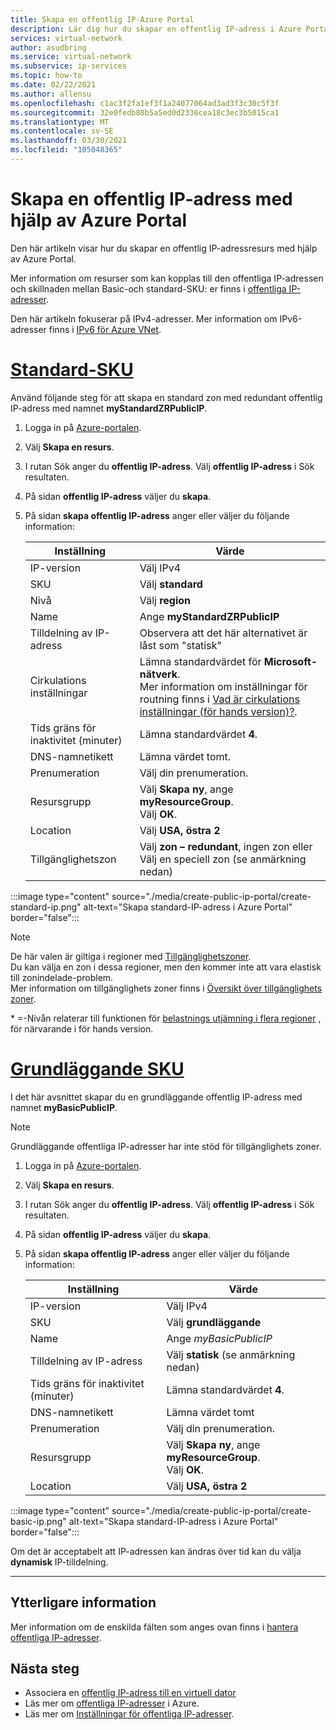 ```yaml
---
title: Skapa en offentlig IP-Azure Portal
description: Lär dig hur du skapar en offentlig IP-adress i Azure Portal
services: virtual-network
author: asudbring
ms.service: virtual-network
ms.subservice: ip-services
ms.topic: how-to
ms.date: 02/22/2021
ms.author: allensu
ms.openlocfilehash: c1ac3f2fa1ef3f1a24077064ad3ad3f3c30c5f3f
ms.sourcegitcommit: 32e0fedb80b5a5ed0d2336cea18c3ec3b5015ca1
ms.translationtype: MT
ms.contentlocale: sv-SE
ms.lasthandoff: 03/30/2021
ms.locfileid: "105048365"
---
```

# <a name="create-a-public-ip-address-using-the-azure-portal"></a>Skapa en offentlig IP-adress med hjälp av Azure Portal

Den här artikeln visar hur du skapar en offentlig IP-adressresurs med hjälp av Azure Portal. 

Mer information om resurser som kan kopplas till den offentliga IP-adressen och skillnaden mellan Basic-och standard-SKU: er finns i [offentliga IP-adresser](./public-ip-addresses.md). 

Den här artikeln fokuserar på IPv4-adresser. Mer information om IPv6-adresser finns i [IPv6 för Azure VNet](./ipv6-overview.md).

# <a name="standard-sku"></a>[**Standard-SKU**](#tab/option-create-public-ip-standard-zones)

Använd följande steg för att skapa en standard zon med redundant offentlig IP-adress med namnet **myStandardZRPublicIP**.

1. Logga in på [Azure-portalen](https://portal.azure.com/).
2. Välj **Skapa en resurs**. 
3. I rutan Sök anger du **offentlig IP-adress**. Välj **offentlig IP-adress** i Sök resultaten.
4. På sidan **offentlig IP-adress** väljer du **skapa**.
5. På sidan **skapa offentlig IP-adress** anger eller väljer du följande information: 

    | Inställning                 | Värde                       |
    | ---                     | ---                         |
    | IP-version              | Välj IPv4                 |    
    | SKU                     | Välj **standard**         |
    | Nivå                   | Välj **region**         |
    | Name                    | Ange **myStandardZRPublicIP**          |
    | Tilldelning av IP-adress   | Observera att det här alternativet är låst som "statisk"                                        |
    | Cirkulations inställningar      | Lämna standardvärdet för **Microsoft-nätverk**. </br> Mer information om inställningar för routning finns i [Vad är cirkulations inställningar (för hands version)?](./routing-preference-overview.md). |
    | Tids gräns för inaktivitet (minuter)  | Lämna standardvärdet **4**.        |
    | DNS-namnetikett          | Lämna värdet tomt.    |
    | Prenumeration            | Välj din prenumeration.   |
    | Resursgrupp          | Välj **Skapa ny**, ange **myResourceGroup**. </br> Välj **OK**. |
    | Location                | Välj **USA, östra 2**      |
    | Tillgänglighetszon       | Välj **zon – redundant**, ingen zon eller Välj en speciell zon (se anmärkning nedan) |

:::image type="content" source="./media/create-public-ip-portal/create-standard-ip.png" alt-text="Skapa standard-IP-adress i Azure Portal" border="false":::

> [!NOTE]
> De här valen är giltiga i regioner med [Tillgänglighetszoner](../availability-zones/az-overview.md?toc=%2fazure%2fvirtual-network%2ftoc.json#availability-zones). </br>
Du kan välja en zon i dessa regioner, men den kommer inte att vara elastisk till zonindelade-problem. </br> Mer information om tillgänglighets zoner finns i [Översikt över tillgänglighets zoner](../availability-zones/az-overview.md).

\* =-Nivån relaterar till funktionen för [belastnings utjämning i flera regioner](../load-balancer/cross-region-overview.md) , för närvarande i för hands version.

# <a name="basic-sku"></a>[**Grundläggande SKU**](#tab/option-create-public-ip-basic)

I det här avsnittet skapar du en grundläggande offentlig IP-adress med namnet **myBasicPublicIP**. 

> [!NOTE]
> Grundläggande offentliga IP-adresser har inte stöd för tillgänglighets zoner.

1. Logga in på [Azure-portalen](https://portal.azure.com/).
2. Välj **Skapa en resurs**. 
3. I rutan Sök anger du **offentlig IP-adress**. Välj **offentlig IP-adress** i Sök resultaten.
4. På sidan **offentlig IP-adress** väljer du **skapa**.
5. På sidan **skapa offentlig IP-adress** anger eller väljer du följande information: 

    | Inställning                 | Värde                       |
    | ---                     | ---                         |
    | IP-version              | Välj IPv4                 |    
    | SKU                     | Välj **grundläggande**         |
    | Name                    | Ange *myBasicPublicIP*          |
    | Tilldelning av IP-adress   | Välj **statisk** (se anmärkning nedan)                                     |
    | Tids gräns för inaktivitet (minuter)  | Lämna standardvärdet **4**.       |
    | DNS-namnetikett          | Lämna värdet tomt    |
    | Prenumeration            | Välj din prenumeration.   |
    | Resursgrupp          | Välj **Skapa ny**, ange **myResourceGroup**. </br> Välj **OK**. |
    | Location                | Välj **USA, östra 2**      |

:::image type="content" source="./media/create-public-ip-portal/create-basic-ip.png" alt-text="Skapa standard-IP-adress i Azure Portal" border="false":::

Om det är acceptabelt att IP-adressen kan ändras över tid kan du välja **dynamisk** IP-tilldelning.

---

## <a name="additional-information"></a>Ytterligare information 

Mer information om de enskilda fälten som anges ovan finns i [hantera offentliga IP-adresser](./virtual-network-public-ip-address.md#create-a-public-ip-address).

## <a name="next-steps"></a>Nästa steg
- Associera en [offentlig IP-adress till en virtuell dator](./associate-public-ip-address-vm.md#azure-portal)
- Läs mer om [offentliga IP-adresser](./public-ip-addresses.md#public-ip-addresses) i Azure.
- Läs mer om [Inställningar för offentliga IP-adresser](virtual-network-public-ip-address.md#create-a-public-ip-address).